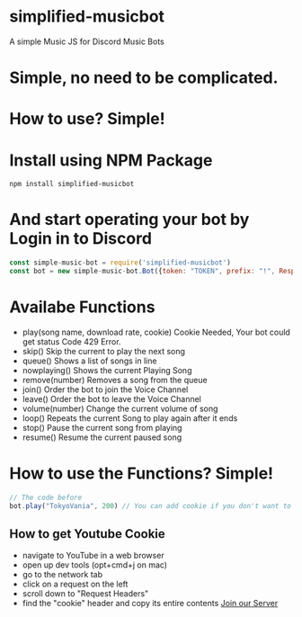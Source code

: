 # simplified-musicbot
A simple Music JS for Discord Music Bots
# Simple, no need to be complicated.

# How to use? Simple!
# Install using NPM Package
```npm install simplified-musicbot```

# And start operating your bot by Login in to Discord
```js
const simple-music-bot = require('simplified-musicbot')
const bot = new simple-music-bot.Bot({token: "TOKEN", prefix: "!", RespondBot: false}) // RespondBot is to decide if the bot will respond to Bots or no
```
# Availabe Functions
- play(song name, download rate, cookie) Cookie Needed, Your bot could get status Code 429 Error.
- skip() Skip the current to play the next song
- queue() Shows a list of songs in line
- nowplaying() Shows the current Playing Song
- remove(number) Removes a song from the queue
- join() Order the bot to join the Voice Channel
- leave() Order the bot to leave the Voice Channel
- volume(number) Change the current volume of song
- loop() Repeats the current Song to play again after it ends
- stop() Pause the current song from playing
- resume() Resume the current paused song
# How to use the Functions? Simple!
```js
// The code before
bot.play("TokyoVania", 200) // You can add cookie if you don't want to get status Code 429, if that happens you need to wait 3-5 days for it to be able to use again.
```
## How to get Youtube Cookie
- navigate to YouTube in a web browser
- open up dev tools (opt+cmd+j on mac)
- go to the network tab
- click on a request on the left
- scroll down to "Request Headers"
- find the "cookie" header and copy its entire contents
[Join our Server](https://discord.gg/wSpn8Bs7uh)

